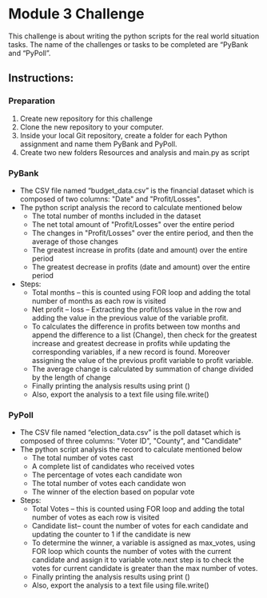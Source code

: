 # Module 3 Challenge

This challenge is about writing the python scripts for the real world situation tasks. The name of the challenges or tasks to be completed are “PyBank and “PyPoll”.

## Instructions:

### Preparation
1. Create new repository for this challenge
1. Clone the new repository to your computer.
1. Inside your local Git repository, create a folder for each Python assignment and name them PyBank and PyPoll.
1. Create two new folders Resources and analysis and main.py as script
### PyBank 
- The CSV file named “budget\_data.csv” is the financial dataset which is composed of two columns: "Date" and "Profit/Losses".
- The python script analysis the record to calculate mentioned below
  - The total number of months included in the dataset
  - The net total amount of "Profit/Losses" over the entire period
  - The changes in "Profit/Losses" over the entire period, and then the average of those changes
  - The greatest increase in profits (date and amount) over the entire period
  - The greatest decrease in profits (date and amount) over the entire period
- Steps:
  - Total months – this is counted using FOR loop and adding the total number of months as each row is visited
  - Net profit – loss – Extracting the profit/loss value in the row and adding the value in the previous value of the variable profit.
  - To calculates the difference in profits between tow months and append the difference to a list (Change), then check for the greatest increase and greatest decrease in profits while updating the corresponding variables, if a new record is found. Moreover assigning the value of the previous profit variable to profit variable.
  - The average change is calculated by summation of change divided by the length of change
  - Finally printing the analysis results using print ()
  - Also, export the analysis to a text file using file.write()
### PyPoll


- The CSV file named “election\_data.csv” is the poll dataset which is composed of three columns: "Voter ID", "County", and "Candidate"
- The python script analysis the record to calculate mentioned below
  - The total number of votes cast
  - A complete list of candidates who received votes
  - The percentage of votes each candidate won
  - The total number of votes each candidate won
  - The winner of the election based on popular vote
- Steps:
  - Total Votes – this is counted using FOR loop and adding the total number of votes as each row is visited
  - Candidate list– count the number of votes for each candidate and updating the counter to 1 if the candidate is new
  - To determine the winner, a variable is assigned as max\_votes, using FOR loop which counts the number of votes with the current candidate and assign it to variable vote.next step is to check the votes for current candidate is greater than the max number of votes.
  - Finally printing the analysis results using print ()
  - Also, export the analysis to a text file using file.write()	 

